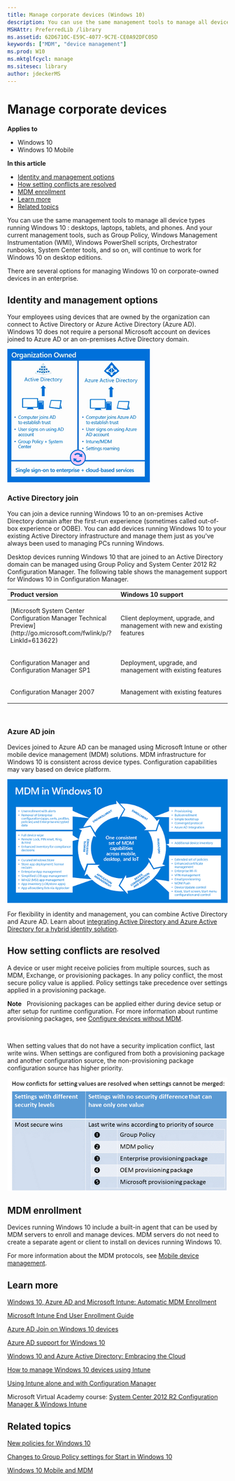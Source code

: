 ```yaml
---
title: Manage corporate devices (Windows 10)
description: You can use the same management tools to manage all device types running Windows 10 desktops laptops tablets and phones.
MSHAttr: PreferredLib /library
ms.assetid: 62D6710C-E59C-4077-9C7E-CE0A92DFC05D
keywords: ["MDM", "device management"]
ms.prod: W10
ms.mktglfcycl: manage
ms.sitesec: library
author: jdeckerMS
---
```


# Manage corporate devices


**Applies to**

-   Windows 10
-   Windows 10 Mobile

**In this article**

-   [Identity and management options](#identity-and-management-options)
-   [How setting conflicts are resolved](#how-setting-conflicts-are-resolved)
-   [MDM enrollment](#mdm-enrollment)
-   [Learn more](#learn-more)
-   [Related topics](#related-topics)

You can use the same management tools to manage all device types running Windows 10 : desktops, laptops, tablets, and phones. And your current management tools, such as Group Policy, Windows Management Instrumentation (WMI), Windows PowerShell scripts, Orchestrator runbooks, System Center tools, and so on, will continue to work for Windows 10 on desktop editions.

There are several options for managing Windows 10 on corporate-owned devices in an enterprise.

## Identity and management options


Your employees using devices that are owned by the organization can connect to Active Directory or Azure Active Directory (Azure AD). Windows 10 does not require a personal Microsoft account on devices joined to Azure AD or an on-premises Active Directory domain.

![choose active directory or azure ad for identity](images/identitychoices.png)

### Active Directory join

You can join a device running Windows 10 to an on-premises Active Directory domain after the first-run experience (sometimes called out-of-box experience or OOBE). You can add devices running Windows 10 to your existing Active Directory infrastructure and manage them just as you've always been used to managing PCs running Windows.

Desktop devices running Windows 10 that are joined to an Active Directory domain can be managed using Group Policy and System Center 2012 R2 Configuration Manager. The following table shows the management support for Windows 10 in Configuration Manager.

<table>
<colgroup>
<col width="50%" />
<col width="50%" />
</colgroup>
<thead>
<tr class="header">
<th align="left">Product version</th>
<th align="left">Windows 10 support</th>
</tr>
</thead>
<tbody>
<tr class="odd">
<td align="left"><p>[Microsoft System Center Configuration Manager Technical Preview](http://go.microsoft.com/fwlink/p/?LinkId=613622)</p></td>
<td align="left"><p>Client deployment, upgrade, and management with new and existing features</p></td>
</tr>
<tr class="even">
<td align="left"><p>Configuration Manager and Configuration Manager SP1</p></td>
<td align="left"><p>Deployment, upgrade, and management with existing features</p></td>
</tr>
<tr class="odd">
<td align="left"><p>Configuration Manager 2007</p></td>
<td align="left"><p>Management with existing features</p></td>
</tr>
</tbody>
</table>

 

### Azure AD join

Devices joined to Azure AD can be managed using Microsoft Intune or other mobile device management (MDM) solutions. MDM infrastructure for Windows 10 is consistent across device types. Configuration capabilities may vary based on device platform.

![mdm options for mobile, desktop, and iot through device lifecycle](images/mdm.png)

For flexibility in identity and management, you can combine Active Directory and Azure AD. Learn about [integrating Active Directory and Azure Active Directory for a hybrid identity solution](http://go.microsoft.com/fwlink/p/?LinkId=613209).

## How setting conflicts are resolved


A device or user might receive policies from multiple sources, such as MDM, Exchange, or provisioning packages. In any policy conflict, the most secure policy value is applied. Policy settings take precedence over settings applied in a provisioning package.

**Note**  
Provisioning packages can be applied either during device setup or after setup for runtime configuration. For more information about runtime provisioning packages, see [Configure devices without MDM](configure-devices-without-mdm.md).

 

When setting values that do not have a security implication conflict, last write wins. When settings are configured from both a provisioning package and another configuration source, the non-provisioning package configuration source has higher priority.

![](images/configconflict.png)

## MDM enrollment


Devices running Windows 10 include a built-in agent that can be used by MDM servers to enroll and manage devices. MDM servers do not need to create a separate agent or client to install on devices running Windows 10.

For more information about the MDM protocols, see [Mobile device management](http://go.microsoft.com/fwlink/p/?LinkID=533172).

## Learn more


[Windows 10, Azure AD and Microsoft Intune: Automatic MDM Enrollment](http://go.microsoft.com/fwlink/p/?LinkId=623321)

[Microsoft Intune End User Enrollment Guide](http://go.microsoft.com/fwlink/p/?LinkID=617169)

[Azure AD Join on Windows 10 devices](http://go.microsoft.com/fwlink/p/?LinkId=616791)

[Azure AD support for Windows 10](http://go.microsoft.com/fwlink/p/?LinkID=615765)

[Windows 10 and Azure Active Directory: Embracing the Cloud](http://go.microsoft.com/fwlink/p/?LinkId=615768)

[How to manage Windows 10 devices using Intune](http://go.microsoft.com/fwlink/p/?LinkId=613620)

[Using Intune alone and with Configuration Manager](http://go.microsoft.com/fwlink/p/?LinkId=613207)

Microsoft Virtual Academy course: [System Center 2012 R2 Configuration Manager & Windows Intune](http://go.microsoft.com/fwlink/p/?LinkId=613208)

## Related topics


[New policies for Windows 10](new-policies-for-windows-10.md)

[Changes to Group Policy settings for Start in Windows 10](changes-to-start-policies-in-windows-10.md)

[Windows 10 Mobile and MDM](windows-10-mobile-and-mdm.md)

 

 





